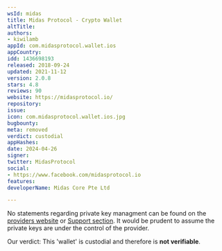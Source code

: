 ```yaml
---
wsId: midas
title: Midas Protocol - Crypto Wallet
altTitle: 
authors:
- kiwilamb
appId: com.midasprotocol.wallet.ios
appCountry: 
idd: 1436698193
released: 2018-09-24
updated: 2021-11-12
version: 2.0.8
stars: 4.8
reviews: 90
website: https://midasprotocol.io/
repository: 
issue: 
icon: com.midasprotocol.wallet.ios.jpg
bugbounty: 
meta: removed
verdict: custodial
appHashes: 
date: 2024-04-26
signer: 
twitter: MidasProtocol
social:
- https://www.facebook.com/midasprotocol.io
features: 
developerName: Midas Core Pte Ltd

---
```


No statements regarding private key managment can be found on the [providers website](https://midasprotocol.io/) or [Support section](https://support.midasprotocol.io/hc/en-us).
It would be prudent to assume the private keys are under the control of the provider.


Our verdict: This 'wallet' is custodial and therefore is **not verifiable**.
